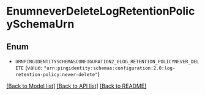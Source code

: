 # EnumneverDeleteLogRetentionPolicySchemaUrn

## Enum


* `URNPINGIDENTITYSCHEMASCONFIGURATION2_0LOG_RETENTION_POLICYNEVER_DELETE` (value: `"urn:pingidentity:schemas:configuration:2.0:log-retention-policy:never-delete"`)


[[Back to Model list]](../README.md#documentation-for-models) [[Back to API list]](../README.md#documentation-for-api-endpoints) [[Back to README]](../README.md)


